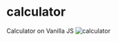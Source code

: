 # calculator
Calculator on Vanilla JS
![calculator](https://user-images.githubusercontent.com/97034681/188316101-aba16053-eb5c-48d9-b16e-cdcdd5044273.JPG)
